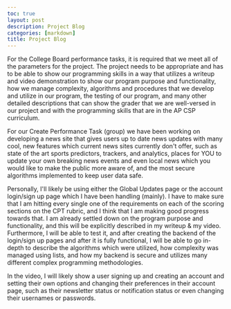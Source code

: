 ```yaml
---
toc: true
layout: post
description: Project Blog
categories: [markdown]
title: Project Blog
---
```


For the College Board performance tasks, it is required that we meet all of the parameters for the project. The project needs to be appropriate and has to be able to show our programming skills in a way that utilizes a writeup and video demonstration to show our program purpose and functionality, how we manage complexity, algorithms and procedures that we develop and utilize in our program, the testing of our program, and many other detailed descriptions that can show the grader that we are well-versed in our project and with the programming skills that are in the AP CSP curriculum.

For our Create Performance Task (group) we have been working on developing a news site that gives users up to date news updates with many cool, new features which current news sites currently don't offer, such as state of the art sports predictors, trackers, and analytics, places for YOU to update your own breaking news events and even local news which you would like to make the public more aware of, and the most secure algorithms implemented to keep user data safe. 

Personally, I'll likely be using either the Global Updates page or the account login/sign up page which I have been handling (mainly). I have to make sure that I am hitting every single one of the requirements on each of the scoring sections on the CPT rubric, and I think that I am making good progress towards that. I am already settled down on the program purpose and functionality, and this will be explicitly described in my writeup & my video. Furthermore, I will be able to test it, and after creating the backend of the login/sign up pages and after it is fully functional, I will be able to go in-depth to describe the algorithms which were utilized, how complexity was managed using lists, and how my backend is secure and utilizes many different complex programming methodologies. 

In the video, I will likely show a user signing up and creating an account and setting their own options and changing their preferences in their account page, such as their newsletter status or notification status or even changing their usernames or passwords. 